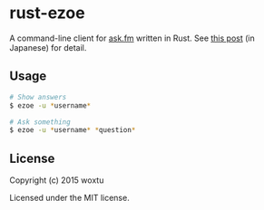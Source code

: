 # rust-ezoe

A command-line client for [ask.fm](http://ask.fm/) written in Rust. See [this post](http://woxtu.tumblr.com/post/119528744895/its-not-a-question) (in Japanese) for detail.

## Usage

```sh
# Show answers
$ ezoe -u *username*

# Ask something
$ ezoe -u *username* *question*
```

## License
Copyright (c) 2015 woxtu

Licensed under the MIT license.
